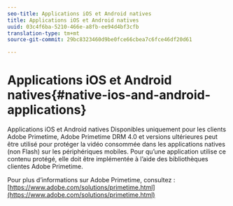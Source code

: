 ```yaml
---
seo-title: Applications iOS et Android natives
title: Applications iOS et Android natives
uuid: 03c4f6ba-5210-466e-a8fb-ee94d4bf3cfb
translation-type: tm+mt
source-git-commit: 29bc8323460d9be0fce66cbea7c6fce46df20d61

---
```



# Applications iOS et Android natives{#native-ios-and-android-applications}

Applications iOS et Android natives Disponibles uniquement pour les clients Adobe Primetime, Adobe Primetime DRM 4.0 et versions ultérieures peut être utilisé pour protéger la vidéo consommée dans les applications natives (non Flash) sur les périphériques mobiles. Pour qu’une application utilise ce contenu protégé, elle doit être implémentée à l’aide des bibliothèques clientes Adobe Primetime.

Pour plus d’informations sur Adobe Primetime, consultez : [https://www.adobe.com/solutions/primetime.html](https://www.adobe.com/solutions/primetime.html)
